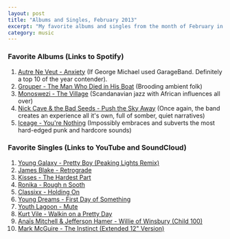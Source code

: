 ```yaml
---
layout: post
title: "Albums and Singles, February 2013"
excerpt: "My favorite albums and singles from the month of February in the 2013th year. "
category: music
---
```


### Favorite Albums (Links to Spotify)

1. [Autre Ne Veut - Anxiety](https://open.spotify.com/album/6oIjUe8jYSmhzZUzbjjiqt) (If George Michael used GarageBand. Definitely a top 10 of the year contender).
1. [Grouper - The Man Who Died in His Boat](http://open.spotify.com/album/2arK6QEmfa25k2feNozs9e) (Brooding ambient folk)
1. [Monoswezi - The Village](http://open.spotify.com/album/4nJegUgIgc5ez4YlwvIGkP) (Scandanavian jazz with African influences all over)
1. [Nick Cave & the Bad Seeds - Push the Sky Away](http://open.spotify.com/album/6Yl951bwCSY70QjvLm1AEG) (Once again, the band creates an experience all it's own, full of somber, quiet narratives)
1. [Iceage - You're Nothing](http://open.spotify.com/album/5Ce2h8vpRcXPOMiheXsvP4) (Impossibly embraces and subverts the most hard-edged punk and hardcore sounds)

### Favorite Singles (Links to YouTube and SoundCloud)

1. [Young Galaxy - Pretty Boy (Peaking Lights Remix)](https://soundcloud.com/paper-bag-records/young-galaxy-pretty-boy-4/)
1. [James Blake - Retrograde](https://www.youtube.com/watch?feature=player_embedded&v=6p6PcFFUm5I)
1. [Kisses - The Hardest Part](https://soundcloud.com/cascine/02-hardest-part/)
1. [Ronika - Rough n Sooth](https://soundcloud.com/ronika/ronika-rough-n-soothe-2/)
1. [Classixx - Holding On](https://soundcloud.com/innovativeleisure/classixx-holding-on)
1. [Young Dreams - First Day of Something](https://soundcloud.com/modularpeople/young-dreams-first-days-of/)
1. [Youth Lagoon - Mute](https://soundcloud.com/fatpossum/youth-lagoon-mute/)
1. [Kurt Vile - Walkin on a Pretty Day](http://pitchfork.com/player/download/6441/kurtvile_-_wakinonaprettyday.mp3)
1. [Anaïs Mitchell & Jefferson Hamer - Willie of Winsbury (Child 100)](https://soundcloud.com/crashave/willie-of-winsbury-child-100)
1. [Mark McGuire - The Instinct (Extended 12" Version)](https://soundcloud.com/mark-mcguire/the-instinct-extended-12)
